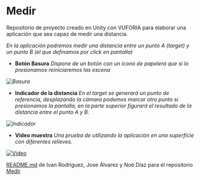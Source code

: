 # Medir

Repositorio de proyecto creado en Unity con VUFORIA para elaborar una aplicación que sea capaz de medir una distancia.

_En la aplicación podremos medir una distancia entre un punto A (target) y un punto B (el que definamos por click en pantalla)_


* **Botón Basura** 
_Dispone de un botón con un icono de papelera que si lo presionamos reiniciaremos las escena_

_![Basura](https://i.imgur.com/2PBuTsU.jpg)_

* **Indicador de la distancia**
_En el target se generará un punto de referencia, desplazando la cámara podemos marcar otro punto si presionamos la pantalla, en la parte superior figurará el resultado
de la distancia entre el punto A y B._

_![Indicador](https://i.imgur.com/lSJ2ft8.jpg)_

* **Video muestra**
_Una prueba de utilizando la aplicación en una superficie con diferentes relieves._

[![Video](https://i.imgur.com/MGKhLT9.png)](https://youtu.be/i4XuPexNjp0)


[README.md](README.md) de  Ivan Rodríguez, Jose Álvarez y Noé Díaz para el repositorio [Medir](https://github.com/UnityDamCastelao/medir)

